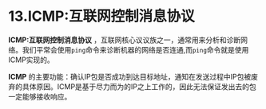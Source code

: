# 13.ICMP:互联网控制消息协议

  __ICMP:互联网控制消息协议__ ，互联网核心议议族之一，通常用来分析和诊断网络。我们平常会使用<code>ping</code>命令来诊断机器的网络是否连通,而<code>ping</code>命令就是使用ICMP实现的。
  
  __ICMP__ 的主要功能：确认IP包是否成功到达目标地址，通知在发送过程中IP包被废弃的具体原因。ICMP是基于尽力而为的IP之上工作的，因此无法保证发出去的包一定能够接收响应。
